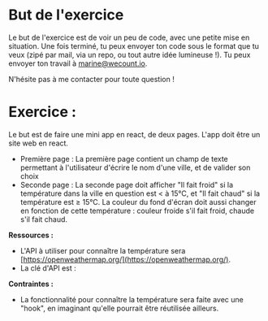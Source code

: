 # But de l'exercice

Le but de l'exercice est de voir un peu de code, avec une petite mise en situation. Une fois terminé, tu peux envoyer ton code sous le format que tu veux (zipé par mail, via un repo, ou tout autre idée lumineuse !). Tu peux envoyer ton travail à marine@wecount.io.

N'hésite pas à me contacter pour toute question !

# Exercice :

Le but est de faire une mini app en react, de deux pages. L'app doit être un site web en react.

- Première page : La première page contient un champ de texte permettant à l'utilisateur d'écrire le nom d'une ville, et de valider son choix
- Seconde page : La seconde page doit afficher "Il fait froid" si la température dans la ville en question est < à 15°C, et "Il fait chaud" si la température est ≥ 15°C. La couleur du fond d'écran doit aussi changer en fonction de cette température : couleur froide s'il fait froid, chaude s'il fait chaud.

**Ressources :** 

- L'API à utiliser pour connaître la température sera [https://openweathermap.org/](https://openweathermap.org/).
- La clé d'API est : 

**Contraintes :** 

- La fonctionnalité pour connaître la température sera faite avec une "hook", en imaginant qu'elle pourrait être réutilisée ailleurs.
